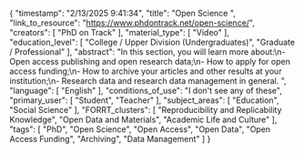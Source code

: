 {
    "timestamp": "2/13/2025 9:41:34",
    "title": "Open Science ",
    "link_to_resource": "https://www.phdontrack.net/open-science/",
    "creators": [
        "PhD on Track"
    ],
    "material_type": [
        "Video"
    ],
    "education_level": [
        "College / Upper Division (Undergraduates)",
        "Graduate / Professional"
    ],
    "abstract": "In this section, you will learn more about:\n- Open access publishing and open research data;\n- How to apply for open access funding;\n- How to archive your articles and other results at your institution;\n- Research data and research data management in general. ",
    "language": [
        "English"
    ],
    "conditions_of_use": "I don't see any of these",
    "primary_user": [
        "Student",
        "Teacher"
    ],
    "subject_areas": [
        "Education",
        "Social Science"
    ],
    "FORRT_clusters": [
        "Reproducibility and Replicability Knowledge",
        "Open Data and Materials",
        "Academic Life and Culture"
    ],
    "tags": [
        "PhD",
        "Open Science",
        "Open Access",
        "Open Data",
        "Open Access Funding",
        "Archiving",
        "Data Management"
    ]
}